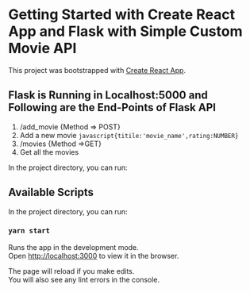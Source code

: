 # Getting Started with Create React App and Flask with Simple Custom Movie API

This project was bootstrapped with [Create React App](https://github.com/facebook/create-react-app).

## Flask is Running in Localhost:5000 and Following are the End-Points of Flask API

1. /add_movie {Method => POST}
  1. Add a new movie 
   ```javascript{titile:'movie_name',rating:NUMBER}```
2. /movies  {Method =>GET}
  1. Get all the movies

In the project directory, you can run:


## Available Scripts

In the project directory, you can run:

### `yarn start`

Runs the app in the development mode.\
Open [http://localhost:3000](http://localhost:3000) to view it in the browser.

The page will reload if you make edits.\
You will also see any lint errors in the console.
